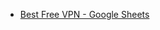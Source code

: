 - [Best Free VPN - Google Sheets](https://docs.google.com/spreadsheets/d/1OEXTIfsCpYtDBkMg3dlOS1-o6Am9DuuxFD_FiUOvGIk/edit?pli=1&gid=0#gid=0)
